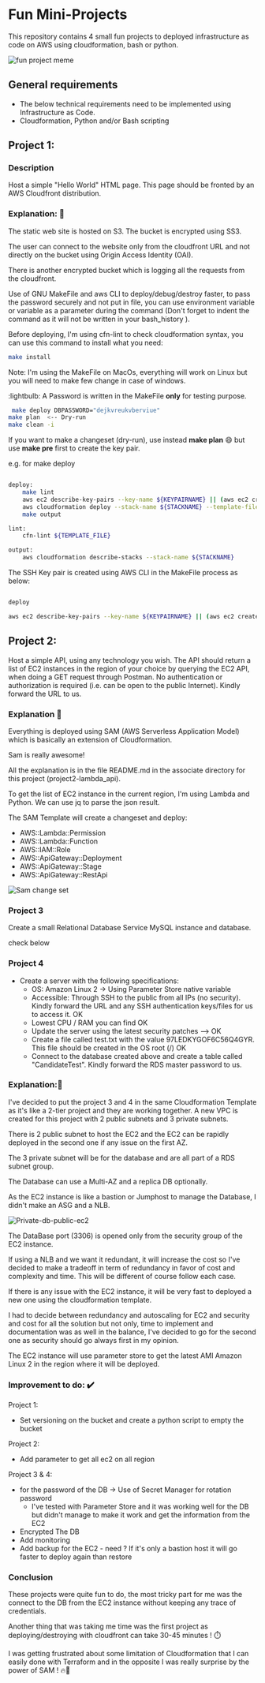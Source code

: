 # Fun Mini-Projects

This repository contains 4 small fun projects to deployed infrastructure as code on AWS using cloudformation, bash or python.

![fun project meme](https://github.com/archi-jusi/mini-project/blob/main/img/projectfunmeme.jpg)

## General requirements

-  The below technical requirements need to be implemented using Infrastructure as Code. 
-  Cloudformation, Python and/or Bash scripting

## Project 1:

### Description

Host a simple "Hello World" HTML page. This page should be fronted by an AWS Cloudfront distribution.

### Explanation: 📝

The static web site is hosted on S3. 
The bucket is encrypted using SS3.

The user can connect to the website only from the cloudfront URL and not directly on the bucket using Origin Access Identity (OAI).

There is another encrypted bucket which is logging all the requests from the cloudfront.

Use of GNU MakeFile and aws CLI to deploy/debug/destroy faster, to pass the password securely and not put in file, you can use environment variable or variable as a parameter during the command (Don't forget to indent the command as it will not be written in your bash_history ).

Before deploying, I'm using cfn-lint to check cloudformation syntax, you can use this command to install what you need:

```bash
make install
```

Note: I'm using the MakeFile on MacOs, everything will work on Linux but you will need to make few change in case of windows.

:lightbulb: A Password is written in the MakeFile **only** for testing purpose. 

```bash
 make deploy DBPASSWORD="dejkvreukvberviue"
make plan  <-- Dry-run
make clean -i 
```

If you want to make a changeset (dry-run), use instead **make plan** :smile: but use **make pre** first to create the key pair.

e.g. for make deploy

```bash

deploy:
	make lint
	aws ec2 describe-key-pairs --key-name ${KEYPAIRNAME} || (aws ec2 create-key-pair --key-name ${KEYPAIRNAME} --query "KeyMaterial" --output text > ${KEYPAIRNAME}.pem && chmod 400 ${KEYPAIRNAME}.pem)
	aws cloudformation deploy --stack-name ${STACKNAME} --template-file ${TEMPLATE_FILE} --parameter-overrides KeyName=${KEYPAIRNAME} InstanceTypeEC2=${InstanceTypeEC2} SSHLocation="${SSHLocation}" DBUser="jusi" DBPassword=${DBPASSWORD} --tags environment=${ENVIRONMENT} owner=${OWNER}
	make output

lint:
	cfn-lint ${TEMPLATE_FILE}

output:
	aws cloudformation describe-stacks --stack-name ${STACKNAME}

```

The SSH Key pair is created using AWS CLI in the MakeFile process as below:

```bash

deploy

aws ec2 describe-key-pairs --key-name ${KEYPAIRNAME} || (aws ec2 create-key-pair --key-name ${KEYPAIRNAME} --query "KeyMaterial" --output text > ${KEYPAIRNAME}.pem && chmod 400 ${KEYPAIRNAME}.pem)
```


## Project 2:

Host a simple API, using any technology you wish. The API should return a list of EC2 instances in the region of your choice by querying the EC2 API, when doing a GET request through Postman. No authentication or authorization is required (i.e. can be open to the public Internet). Kindly forward the URL to us.

### Explanation 📝

Everything is deployed using SAM (AWS Serverless Application Model) which is basically an extension of Cloudformation.

Sam is really awesome! 


All the explanation is in the file README.md in the associate directory for this project (project2-lambda_api).

To get the list of EC2 instance in the current region, I'm using Lambda and Python. We can use jq to parse the json result.

The SAM Template will create a changeset and deploy: 

- AWS::Lambda::Permission
- AWS::Lambda::Function
- AWS::IAM::Role
- AWS::ApiGateway::Deployment
- AWS::ApiGateway::Stage
- AWS::ApiGateway::RestApi

![Sam change set](https://github.com/archi-jusi/mini-project/blob/main/img/AWS_sam_deploy_lambda_api.png)


### Project 3 

Create a small Relational Database Service MySQL instance and database.

check below

### Project 4 

* Create a server with the following specifications:
    * OS: Amazon Linux 2 -> Using Parameter Store native variable
    * Accessible: Through SSH to the public from all IPs (no security). Kindly forward the URL and any SSH authentication keys/files for us to access it. OK
    * Lowest CPU / RAM you can find OK
    * Update the server using the latest security patches  —> OK
    * Create a file called test.txt with the value 97LEDKYGOF6C56Q4GYR. This file should be created in the OS root (/) OK
    * Connect to the database created above and create a table called "CandidateTest". Kindly forward the RDS master password to us.

### Explanation:📝

I've decided to put the project 3 and 4 in the same Cloudformation Template as it's like a 2-tier project and they are working together. A new VPC is created for this project with 2 public subnets and 3 private subnets.

There is 2 public subnet to host the EC2 and the EC2 can be rapidly deployed in the second one if any issue on the first AZ.

The 3 private subnet will be for the database and are all part of a RDS subnet group.

The Database can use a Multi-AZ and a replica DB optionally.

As the EC2 instance is like a bastion or Jumphost to manage the Database, I didn't make an ASG and a NLB. 

![Private-db-public-ec2](https://github.com/archi-jusi/mini-project/blob/main/img/project3.png)

The DataBase port (3306) is opened only from the security group of the EC2 instance.

If using a NLB and we want it redundant, it will increase the cost so I've decided to make a tradeoff in term of redundancy in favor of cost and complexity and time. This will be different of course follow each case.

If there is any issue with the EC2 instance, it will be very fast to deployed a new one using the cloudformation template.

I had to decide between redundancy and autoscaling for EC2 and security and cost for all the solution but not only, time to implement and documentation was as well in the balance, I've decided to go for the second one as security should go always first in my opinion.

The EC2 instance will use parameter store to get the latest AMI Amazon Linux 2 in the region where it will be deployed.


### Improvement to do: ✔️ <a name="Improvement"></a>

Project 1:

- Set versioning on the bucket and create a python script to empty the bucket

Project 2:

- Add parameter to get all ec2 on all region

Project 3 & 4:

- for the password of the DB -> Use of Secret Manager for rotation password
  - I've tested with Parameter Store and it was working well for the DB but didn't manage to make it work and get the information from the EC2
-  Encrypted The DB
-  Add monitoring
-  Add backup for the EC2 - need ? If it's only a bastion host it will go faster to deploy again than restore

### Conclusion

These projects were quite fun to do, the most tricky part for me was the connect to the DB from the EC2 instance without keeping any trace of credentials.

Another thing that was taking me time was the first project as deploying/destroying with cloudfront can take 30-45 minutes ! ⏱️

I was getting frustrated about some limitation of Cloudformation that I can easily done with Terraform and in the opposite I was really surprise by the power of SAM ! 🔥🤗









